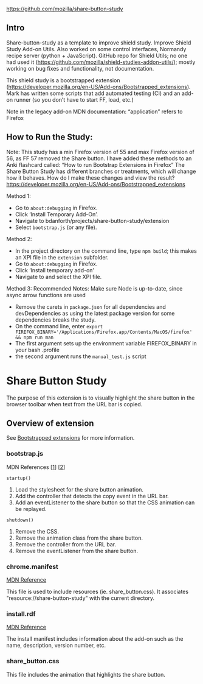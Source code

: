 https://github.com/mozilla/share-button-study

## Intro

Share-button-study as a template to improve shield study. Improve Shield Study Add-on Utils. Also worked on some control interfaces, Normandy recipe server (python + JavaScript). GitHub repo for Shield Utils; no one had used it (https://github.com/mozilla/shield-studies-addon-utils/); mostly working on bug fixes and functionality, not documentation.

This shield study is a bootstrapped extension (https://developer.mozilla.org/en-US/Add-ons/Bootstrapped_extensions).
Mark has written some scripts that add automated testing (CI) and an add-on runner (so you don’t have to start FF, load, etc.)

Note in the legacy add-on MDN documentation: “application” refers to Firefox

## How to Run the Study:

Note: This study has a min Firefox version of 55 and max Firefox version of 56, as FF 57 removed the Share button.
I have added these methods to an Anki flashcard called: “How to run Bootstrap Extensions in Firefox”
The Share Button Study has different branches or treatments, which will change how it behaves.
How do I make these changes and view the result?
https://developer.mozilla.org/en-US/Add-ons/Bootstrapped_extensions

Method 1:
* Go to `about:debugging` in Firefox.
* Click ‘Install Temporary Add-On’.
* Navigate to bdanforth/projects/share-button-study/extension
* Select `bootstrap.js` (or any file).

Method 2:
* In the project directory on the command line, type `npm build`; this makes an XPI file in the `extension` subfolder.
* Go to `about:debugging` in Firefox.
* Click ‘Install temporary add-on’
* Navigate to and select the XPI file.

Method 3: Recommended
Notes: Make sure Node is up-to-date, since async arrow functions are used
* Remove the carets in `package.json` for all dependencies and devDependencies as using the latest package version for some dependencies breaks the study.
* On the command line, enter `export FIREFOX_BINARY='/Applications/Firefox.app/Contents/MacOS/firefox' && npm run man`
* The first argument sets up the environment variable FIREFOX_BINARY in your bash .profile
* the second argument runs the `manual_test.js` script

# Share Button Study
The purpose of this extension is to visually highlight the share button in the browser toolbar when text from the URL bar is copied.

## Overview of extension
See [Bootstrapped extensions](https://developer.mozilla.org/en-US/Add-ons/Bootstrapped_extensions) for more information.

### bootstrap.js
MDN References [[1](https://developer.mozilla.org/en-US/docs/Extensions/bootstrap.js)] [[2](https://developer.mozilla.org/en-US/Add-ons/Bootstrapped_extensions#Bootstrap_entry_points)]

`startup()` 
1. Load the stylesheet for the share button animation.
2. Add the controller that detects the copy event in the URL bar.
3. Add an eventListener to the share button so that the CSS animation can be replayed.

`shutdown()`
1. Remove the CSS.
2. Remove the animation class from the share button.
3. Remove the controller from the URL bar.
4. Remove the eventListener from the share button.

### chrome.manifest
[MDN Reference](https://developer.mozilla.org/en-US/docs/Chrome_Registration)

This file is used to include resources (ie. share\_button.css). It associates "resource://share-button-study" with the current directory.

### install.rdf
[MDN Reference](https://developer.mozilla.org/en-US/Add-ons/Install_Manifests)

The install manifest includes information about the add-on such as the name, description, version number, etc.

### share_button.css
This file includes the animation that highlights the share button.
